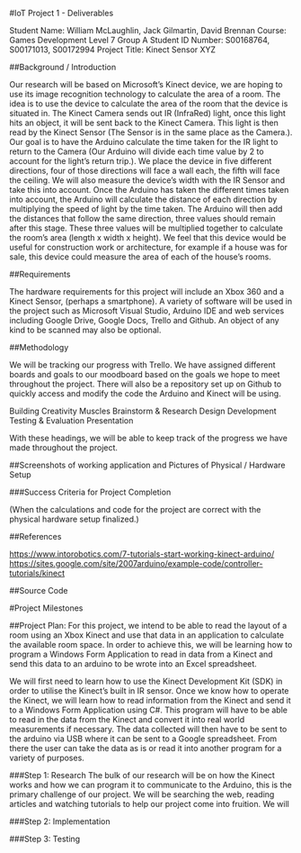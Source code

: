 #IoT Project 1 - Deliverables

Student Name: William McLaughlin, Jack Gilmartin, David Brennan
Course: Games Development Level 7 Group A
Student ID Number: S00168764, S00171013, S00172994
Project Title:  Kinect Sensor XYZ

##Background / Introduction

Our research will be based on Microsoft’s Kinect device, we are hoping to use its image recognition technology to calculate the area of a room. The idea is to use the device to calculate the area of the room that the device is situated in. The Kinect Camera sends out IR (InfraRed) light, once this light hits an object,  it will be sent back to the Kinect Camera. This light is then read by the Kinect Sensor (The Sensor is in the same place as the Camera.). 
Our goal is to have the Arduino calculate the time taken for the IR light to return to the Camera (Our Arduino will divide each time value by 2 to account for the light’s return trip.).  We place the device in five different directions, four of those directions will face a wall each, the fifth will face the ceiling. We will also measure the device’s width with the IR Sensor and take this into account. Once the Arduino has taken the different times taken into account, the Arduino will calculate the distance of each direction by multiplying the speed of light by the time taken. 
The Arduino will then add the distances that follow the same direction, three values should remain after this stage. These three values will be multiplied together to calculate the room’s area (length x width x height). We feel that this device would be useful for construction work or architecture, for example if a house was for sale, this device could measure the area of each of the house’s rooms.  

##Requirements

The hardware requirements for this project will include an Xbox 360 and a Kinect Sensor, (perhaps a smartphone). A variety of software will be used in the project such as Microsoft Visual Studio, Arduino IDE and web services including Google Drive, Google Docs, Trello and Github. An object of any kind to be scanned may also be optional.

##Methodology

We will be tracking our progress with Trello. We have assigned different boards and goals to our moodboard based on the goals we hope to meet throughout the project. There will also be a repository set up on Github to quickly access and modify the code the Arduino and Kinect will be using.

Building Creativity Muscles
Brainstorm & Research
Design
Development
Testing & Evaluation
Presentation

With these headings, we will be able to keep track of the progress we have made throughout the project.

##Screenshots of working application and Pictures of Physical / Hardware Setup

###Success Criteria for Project Completion

(When the calculations and code for the project are correct with the physical hardware setup finalized.)

##References

https://www.intorobotics.com/7-tutorials-start-working-kinect-arduino/
https://sites.google.com/site/2007arduino/example-code/controller-tutorials/kinect

##Source Code


#Project Milestones

##Project Plan:
For this project, we intend to be able to read the layout of a room using an Xbox Kinect and use that data in an application to calculate the available room space. In order to achieve this, we will be learning how to program a Windows Form Application to read in data from a Kinect and send this data to an arduino to be wrote into an Excel spreadsheet.

We will first need to learn how to use the Kinect Development Kit (SDK) in order to utilise the Kinect’s built in IR sensor. Once we know how to operate the Kinect, we will learn how to read information from the Kinect and send it to a Windows Form Application using C#. This program will have to be able to read in the data from the Kinect and convert it into real world measurements if necessary. The data collected will then have to be sent to the arduino via USB where it can be sent to a Google spreadsheet. From there the user can take the data as is or read it into another program for a variety of purposes.

###Step 1: Research
The bulk of our research will be on how the Kinect works and how we can program it to communicate to the Arduino, this is the primary challenge of our project. We will be searching the web, reading articles and watching tutorials to help our project come into fruition. We will 

###Step 2: Implementation

###Step 3: Testing
